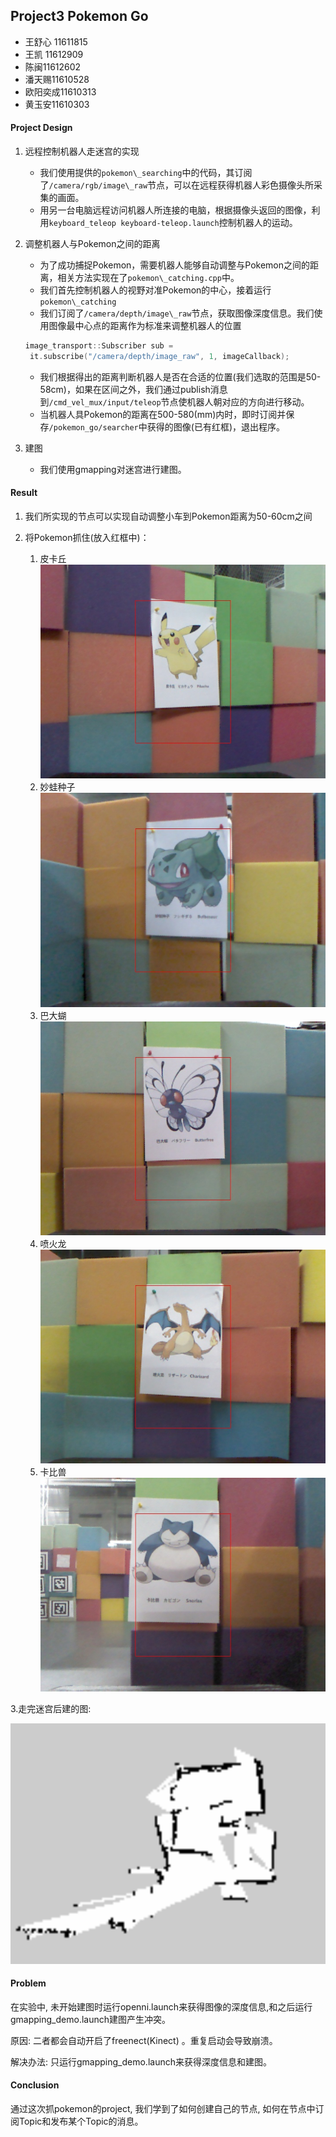 ##  Project3 Pokemon Go

-	王舒心 11611815
-	王凯 11612909
-	陈闽11612602
-	潘天赐11610528
-	欧阳奕成11610313
-	黄玉安11610303

#### **Project Design**

1. 远程控制机器人走迷宫的实现

   - 我们使用提供的`pokemon\_searching`中的代码，其订阅了`/camera/rgb/image\_raw`节点，可以在远程获得机器人彩色摄像头所采集的画面。
   - 用另一台电脑远程访问机器人所连接的电脑，根据摄像头返回的图像，利用`keyboard_teleop keyboard-teleop.launch`控制机器人的运动。

2. 调整机器人与Pokemon之间的距离

   - 为了成功捕捉Pokemon，需要机器人能够自动调整与Pokemon之间的距离，相关方法实现在了`pokemon\_catching.cpp`中。
   - 我们首先控制机器人的视野对准Pokemon的中心，接着运行`pokemon\_catching`
   - 我们订阅了`/camera/depth/image\_raw`节点，获取图像深度信息。我们使用图像最中心点的距离作为标准来调整机器人的位置

   ```cpp
   image_transport::Subscriber sub = 
   	it.subscribe("/camera/depth/image_raw", 1, imageCallback);
   ```

   - 我们根据得出的距离判断机器人是否在合适的位置(我们选取的范围是50-58cm)，如果在区间之外，我们通过publish消息到`/cmd_vel_mux/input/teleop`节点使机器人朝对应的方向进行移动。
   - 当机器人具Pokemon的距离在500-580(mm)内时，即时订阅并保存`/pokemon_go/searcher`中获得的图像(已有红框)，退出程序。

3. 建图

   - 我们使用gmapping对迷宫进行建图。

#### **Result**

1. 我们所实现的节点可以实现自动调整小车到Pokemon距离为50-60cm之间

2. 将Pokemon抓住(放入红框中)：

   1. 皮卡丘![1 (1)](pokemon_go/pikaqiu.jpg)
   2. 妙蛙种子![1 (2)](pokemon_go/wa.jpg)
   3. 巴大蝴![1 (3)](pokemon_go/hu.jpg)
   4. 喷火龙![1 (4)](pokemon_go/long.jpg)
   5. 卡比兽![1 (5)](pokemon_go/ka1.jpg)

3.走完迷宫后建的图:



![project3](pokemon_go/project3.png)



#### Problem

在实验中, 未开始建图时运行openni.launch来获得图像的深度信息,和之后运行gmapping_demo.launch建图产生冲突。

原因: 二者都会自动开启了freenect(Kinect) 。重复启动会导致崩溃。

解决办法: 只运行gmapping_demo.launch来获得深度信息和建图。

#### Conclusion

通过这次抓pokemon的project, 我们学到了如何创建自己的节点, 如何在节点中订阅Topic和发布某个Topic的消息。